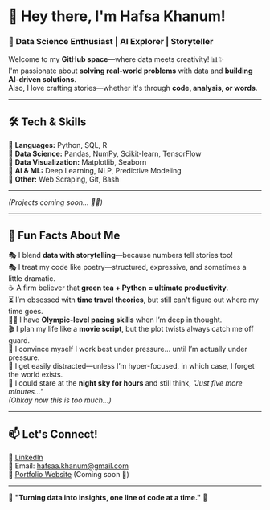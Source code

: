 # 👋 Hey there, I'm Hafsa Khanum!  
### 🚀 Data Science Enthusiast | AI Explorer | Storyteller  

Welcome to my **GitHub space**—where data meets creativity! 📊✨  
I'm passionate about **solving real-world problems** with data and **building AI-driven solutions**.  
Also, I love crafting stories—whether it's through **code, analysis, or words**.  

---

## 🛠️ Tech & Skills  
🔹 **Languages:** Python, SQL, R  
🔹 **Data Science:** Pandas, NumPy, Scikit-learn, TensorFlow  
🔹 **Data Visualization:** Matplotlib, Seaborn  
🔹 **AI & ML:** Deep Learning, NLP, Predictive Modeling  
🔹 **Other:** Web Scraping, Git, Bash

---

*(Projects coming soon... 👀✨)*  

---

## 🌟 Fun Facts About Me  
🎭 I blend **data with storytelling**—because numbers tell stories too!  
🎭 I treat my code like poetry—structured, expressive, and sometimes a little dramatic.  
☕ A firm believer that **green tea + Python = ultimate productivity**.  
⏳ I’m obsessed with **time travel theories**, but still can't figure out where my time goes.  
🚶‍♀️ I have **Olympic-level pacing skills** when I’m deep in thought.  
🎬 I plan my life like a **movie script**, but the plot twists always catch me off guard.  
📅 I convince myself I work best under pressure… until I’m actually under pressure.  
🧩 I get easily distracted—unless I’m hyper-focused, in which case, I forget the world exists.  
🌌 I could stare at the **night sky for hours** and still think, *"Just five more minutes…"*  
*(Ohkay now this is too much...)*

---

## 📫 Let's Connect!  
💼 [LinkedIn](https://linkedin.com/in/h-khanum)  
📩 Email: hafsaa.khanum@gmail.com  
📌 [Portfolio Website](https://h-khanum.github.io) (Coming soon 🚀)  

---

🔹 **"Turning data into insights, one line of code at a time."** 🔹  
